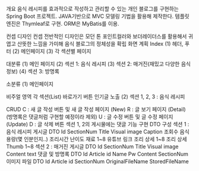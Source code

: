 개요
음식 레시피를 효과적으로 작성하고 관리할 수 있는 개인 블로그를 구현하는 Spring Boot 프로젝트. JAVA기반으로 MVC 모델링 기법을 활용해 제작한다.
템플릿 엔진은 Thymleaf로 구현.
ORM은 MyBatis를 이용.

컨셉
디자인 컨셉
전반적인 디자인은 모던 톤
포인트컬러와 보더레이더스를 활용해서 귀엽고 산뜻한 느낌을 가미해 음식 블로그의 정체성을 확립
화면 계획
Index
(1) 헤더, 푸터
(2) 메인페이지
(3) 각 섹션별 페이지

대분류
(1) 메인 페이지
(2) 섹션 1: 음식 레시피
(3) 섹션 2: 매거진(재밌고 다양한 음식 정보)
(4) 섹션 3: 방명록

소분류
(1) 메인페이지

비주얼 영역
각 섹션(List) 바로가기 버튼
인기글 노출
(2) 섹션 1, 2, 3 : 음식 레시피

CRUD
C : 새 글 작성 버튼 및 새 글 작성 페이지 (New)
R : 글 보기 페이지 (Detail) (방명록은 댓글처럼 구현할 예정이라 제외)
U : 글 수정 버튼 및 글 수정 페이지 (Update)
D : 글 삭제 버튼
섹션 1, 2의 게시물에는 댓글 기능 구현
DTO 구성
섹션 1 : 음식 레시피 게시글 DTO
Id
SectionNum
Title
Visual image
Caption
조회수
음식 용량(몇 인분인지..)
조리시간
난이도
재료 1~8
유튜브 링크
조리 상세 1~8
조리 상세 Thumb 1~8
섹션 2 : 매거진 게시글 DTO
Id
SectionNum
Title
Visual image
Content text
댓글 및 방명록 DTO
Id
Article id
Name
Pw
Content
SectionNum
이미지 파일 DTO
Id
Article id
SectionNum
OriginalFileName
StoredFileName
